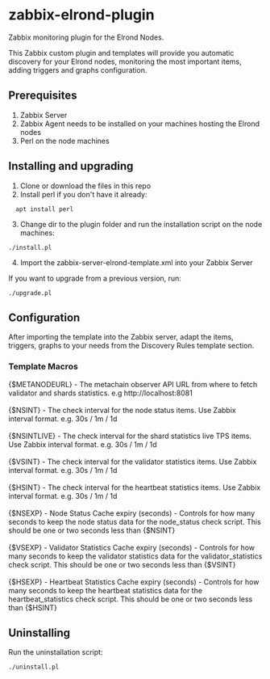 # zabbix-elrond-plugin
Zabbix monitoring plugin for the Elrond Nodes.

This Zabbix custom plugin and templates will provide you automatic discovery for your Elrond nodes, monitoring the most important items, adding triggers and graphs configuration.

## Prerequisites
1. Zabbix Server
2. Zabbix Agent needs to be installed on your machines hosting the Elrond nodes
3. Perl on the node machines

## Installing and upgrading

1. Clone or download the files in this repo
2. Install perl if you don't have it already:
```
  apt install perl
```
3. Change dir to the plugin folder and run the installation script on the node machines:
```
./install.pl
```
4. Import the zabbix-server-elrond-template.xml into your Zabbix Server

If you want to upgrade from a previous version, run:
```
./upgrade.pl
```


## Configuration
After importing the template into the Zabbix server, adapt the items, triggers, graphs to your needs from the Discovery Rules template section.

### Template Macros

{$METANODEURL} - The metachain observer API URL from where to fetch validator and shards statistics. e.g http://localhost:8081<br/><br/>
{$NSINT} - The check interval for the node status items. Use Zabbix interval format. e.g. 30s / 1m / 1d<br/><br/>
{$NSINTLIVE} - The check interval for the shard statistics live TPS items. Use Zabbix interval format.  e.g. 30s / 1m / 1d<br/><br/>
{$VSINT} - The check interval for the validator statistics items. Use Zabbix interval format. e.g. 30s / 1m / 1d<br/><br/>
{$HSINT} - The check interval for the heartbeat statistics items. Use Zabbix interval format. e.g. 30s / 1m / 1d<br/><br/>
{$NSEXP} - Node Status Cache expiry (seconds) - Controls for how many seconds to keep the node status data for the node_status check script. This should be one or two seconds less than {$NSINT}<br/><br/>
{$VSEXP} - Validator Statistics Cache expiry (seconds) - Controls for how many seconds to keep the validator statistics data for the validator_statistics check script. This should be one or two seconds less than {$VSINT}<br/><br/>
{$HSEXP} - Heartbeat Statistics Cache expiry (seconds) - Controls for how many seconds to keep the heartbeat statistics data for the heartbeat_statistics check script. This should be one or two seconds less than {$HSINT}<br/>

## Uninstalling
Run the uninstallation script:
```
./uninstall.pl
```
